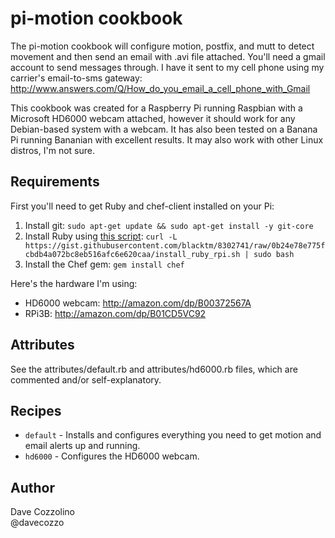 pi-motion cookbook
==================
The pi-motion cookbook will configure motion, postfix, and mutt to detect movement and then send an email with .avi file attached. You'll need a gmail account to send messages through. I have it sent to my cell phone using my carrier's email-to-sms gateway: http://www.answers.com/Q/How_do_you_email_a_cell_phone_with_Gmail

This cookbook was created for a Raspberry Pi running Raspbian with a Microsoft HD6000 webcam attached, however it should work for any Debian-based system with a webcam. It has also been tested on a Banana Pi running Bananian with excellent results. It may also work with other Linux distros, I'm not sure.


Requirements
------------
First you'll need to get Ruby and chef-client installed on your Pi:

  1. Install git: `sudo apt-get update && sudo apt-get install -y git-core`
  1. Install Ruby using [this script](https://gist.github.com/blacktm/8302741): `curl -L https://gist.githubusercontent.com/blacktm/8302741/raw/0b24e78e775fcbdb4a072bc8eb516afc6e620caa/install_ruby_rpi.sh | sudo bash`
  1. Install the Chef gem: `gem install chef`


Here's the hardware I'm using:

* HD6000 webcam: http://amazon.com/dp/B00372567A
* RPi3B: http://amazon.com/dp/B01CD5VC92


Attributes
----------
See the attributes/default.rb and attributes/hd6000.rb files, which are commented and/or self-explanatory.


Recipes
-------
* `default` - Installs and configures everything you need to get motion and email alerts up and running.
* `hd6000` - Configures the HD6000 webcam.


Author
------
Dave Cozzolino  
@davecozzo
